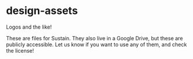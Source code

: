 # design-assets

Logos and the like!

These are files for Sustain. They also live in a Google Drive, but these are publicly accessible. Let us know if you want to use any of them, and check the license!


